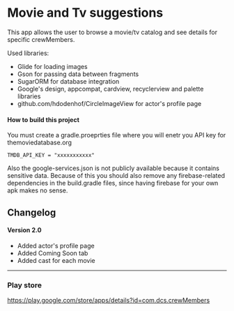 # Movie and Tv suggestions 
This app allows the user to browse a movie/tv catalog and see details for specific crewMembers.

Used libraries:

* Glide for loading images
* Gson for passing data between fragments
* SugarORM for database integration 
* Google's design, appcompat, cardview, recyclerview and palette libraries
* github.com/hdodenhof/CircleImageView for actor's profile page

#### How to build this project
You must create a gradle.proeprties file where you will enetr you API key for themoviedatabase.org

    TMDB_API_KEY = "xxxxxxxxxxx"
  
Also the google-services.json is not publicly available because it contains sensitive data. Because of this you should also remove any firebase-related dependencies in the build.gradle files, since having firebase for your own apk makes no sense.

## Changelog


#### Version 2.0
* Added actor's profile page
* Added Coming Soon tab
* Added cast for each movie

-----------
### Play store
https://play.google.com/store/apps/details?id=com.dcs.crewMembers

